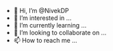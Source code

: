 - 👋 Hi, I’m @NivekDP
- 👀 I’m interested in ...
- 🌱 I’m currently learning ...
- 💞️ I’m looking to collaborate on ...
- 📫 How to reach me ...

<!---
NivekDP/NivekDP is a ✨ special ✨ repository because its `README.md` (this file) appears on your GitHub profile.
You can click the Preview link to take a look at your changes.
--->
